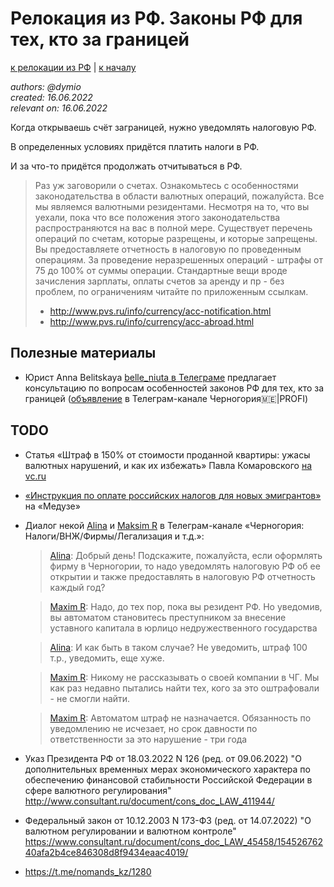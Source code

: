 Релокация из РФ. Законы РФ для тех, кто за границей
===================================================

[к релокации из РФ](./README.md) | [к началу](/README.md)

_authors: @dymio
<br/>created: 16.06.2022
<br/>relevant on: 16.06.2022_

Когда открываешь счёт заграницей, нужно уведомлять налоговую РФ.

В определенных условиях придётся платить налоги в РФ.

И за что-то придётся продолжать отчитываться в РФ.


> Раз уж заговорили о счетах.
> Ознакомьтесь с особенностями законодательства в области валютных операций, пожалуйста.
> Все мы являемся валютными резидентами. Несмотря на то, что вы уехали, пока что все положения этого законодательства распространяются на вас в полной мере.
> Существует перечень операций по счетам, которые разрещены, и которые запрещены. Вы предоставляете отчетность в налоговую по проведенным операциям. За проведение неразрешенных операций - штрафы от 75 до 100% от суммы операции.
> Стандартные вещи вроде зачисления зарплаты, оплаты счетов за аренду и пр - без проблем, по ограничениям читайте по приложенным ссылкам.
>
> - http://www.pvs.ru/info/currency/acc-notification.html
> - http://www.pvs.ru/info/currency/acc-abroad.html


Полезные материалы
------------------

* Юрист Anna Belitskaya [belle_niuta в Телеграме](https://t.me/belle_niuta) предлагает консультацию по вопросам особенностей законов РФ для тех, кто за границей ([объявление](https://t.me/uslugimonte/4802) в Телеграм-канале Черногория🇲🇪|PROFI)


TODO
----

* Статья «Штраф в 150% от стоимости проданной квартиры: ужасы валютных нарушений, и как их избежать» Павла Комаровского [на vc.ru](https://vc.ru/finance/463153-shtraf-v-150-ot-stoimosti-prodannoy-kvartiry-uzhasy-valyutnyh-narusheniy-i-kak-ih-izbezhat)

* [«Инструкция по оплате российских налогов для новых эмигрантов»](https://meduza.io/feature/2022/07/15/kak-dolzhny-platit-rossiyskie-nalogi-te-kto-uehal-strany-i-kstati-dolzhny-li-voobsche) на «Медузе»

* Диалог некой [Alina](https://t.me/mztdsa) и [Maksim R](https://t.me/maxxxx1978) в Телеграм-канале «Черногория: Налоги/ВНЖ/Фирмы/Легализация и т.д.»:

    > [Alina](https://t.me/montenegro_porez/14282): Добрый день! Подскажите, пожалуйста, если оформлять фирму в Черногории, то надо уведомлять налоговую РФ об ее открытии и также предоставлять в налоговую РФ отчетность каждый год?

    > [Maxim R](https://t.me/montenegro_porez/14283): Надо, до тех пор, пока вы резидент РФ. Но уведомив, вы автоматом становитесь преступником за внесение уставного капитала в юрлицо недружественного государства

    > [Alina](https://t.me/montenegro_porez/14284): И как быть в таком случае? Не уведомить, штраф 100 т.р., уведомить, еще хуже.

    > [Maxim R](https://t.me/montenegro_porez/14287): Никому не рассказывать о своей компании в ЧГ. Мы как раз недавно пытались найти тех, кого за это оштрафовали - не смогли найти.

    > [Maxim R](https://t.me/montenegro_porez/14291): Автоматом штраф не назначается. Обязанность по уведомлению не исчезает, но срок давности по ответственности за это нарушение - три года

* Указ Президента РФ от 18.03.2022 N 126 (ред. от 09.06.2022) "О дополнительных временных мерах экономического характера по обеспечению финансовой стабильности Российской Федерации в сфере валютного регулирования" http://www.consultant.ru/document/cons_doc_LAW_411944/

* Федеральный закон от 10.12.2003 N 173-ФЗ (ред. от 14.07.2022) "О валютном регулировании и валютном контроле" https://www.consultant.ru/document/cons_doc_LAW_45458/15452676240afa2b4ce846308d8f9434eaac4019/

* https://t.me/nomands_kz/1280
